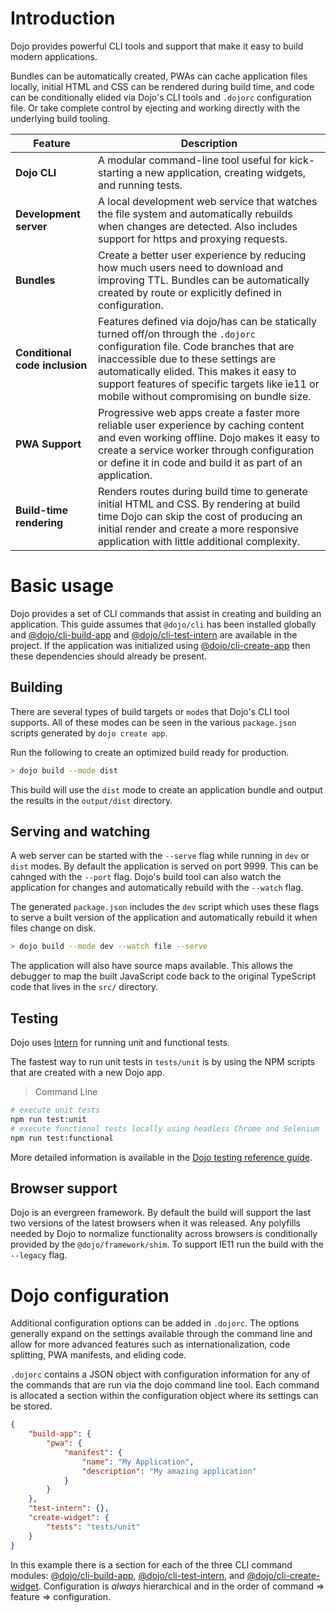 # Introduction

Dojo provides powerful CLI tools and support that make it easy to build modern applications.

Bundles can be automatically created, PWAs can cache application files locally, initial HTML and CSS can be rendered during build time, and code can be conditionally elided via Dojo's CLI tools and `.dojorc` configuration file. Or take complete control by ejecting and working directly with the underlying build tooling.

| Feature                        | Description                                                                                                                                                                                                                                                                                                     |
| ------------------------------ | --------------------------------------------------------------------------------------------------------------------------------------------------------------------------------------------------------------------------------------------------------------------------------------------------------------- |
| **Dojo CLI**                   | A modular command-line tool useful for kick-starting a new application, creating widgets, and running tests.                                                                                                                                                                                                    |
| **Development server**         | A local development web service that watches the file system and automatically rebuilds when changes are detected. Also includes support for https and proxying requests.                                                                                                                                       |
| **Bundles**                    | Create a better user experience by reducing how much users need to download and improving TTL. Bundles can be automatically created by route or explicitly defined in configuration.                                                                                                                            |
| **Conditional code inclusion** | Features defined via dojo/has can be statically turned off/on through the `.dojorc` configuration file. Code branches that are inaccessible due to these settings are automatically elided. This makes it easy to support features of specific targets like ie11 or mobile without compromising on bundle size. |
| **PWA Support**                | Progressive web apps create a faster more reliable user experience by caching content and even working offline. Dojo makes it easy to create a service worker through configuration or define it in code and build it as part of an application.                                                                |
| **Build-time rendering**       | Renders routes during build time to generate initial HTML and CSS. By rendering at build time Dojo can skip the cost of producing an initial render and create a more responsive application with little additional complexity.                                                                                 |

# Basic usage

Dojo provides a set of CLI commands that assist in creating and building an application. This guide assumes that `@dojo/cli` has been installed globally and [@dojo/cli-build-app](https://github.com/dojo/cli-build-app) and [@dojo/cli-test-intern](https://github.com/dojo/cli-test-intern) are available in the project. If the application was initialized using [@dojo/cli-create-app](https://github.com/dojo/cli-create-app) then these dependencies should already be present.

## Building

There are several types of build targets or `mode`s that Dojo's CLI tool supports. All of these modes can be seen in the various `package.json` scripts generated by `dojo create app`.

Run the following to create an optimized build ready for production.

```bash
> dojo build --mode dist
```

This build will use the `dist` mode to create an application bundle and output the results in the `output/dist` directory.

## Serving and watching

A web server can be started with the `--serve` flag while running in `dev` or `dist` modes. By default the application is served on port 9999. This can be cahnged with the `--port` flag. Dojo's build tool can also watch the application for changes and automatically rebuild with the `--watch` flag.

The generated `package.json` includes the `dev` script which uses these flags to serve a built version of the application and automatically rebuild it when files change on disk.

```bash
> dojo build --mode dev --watch file --serve
```

The application will also have source maps available. This allows the debugger to map the built JavaScript code back to the original TypeScript code that lives in the `src/` directory.

## Testing

Dojo uses [Intern](https://theintern.io/) for running unit and functional tests.

The fastest way to run unit tests in `tests/unit` is by using the NPM scripts that are created with a new Dojo app.

> Command Line

```bash
# execute unit tests
npm run test:unit
# execute functional tests locally using headless Chrome and Selenium
npm run test:functional
```

More detailed information is available in the [Dojo testing reference guide](../testing/introduction.md).

## Browser support

Dojo is an evergreen framework. By default the build will support the last two versions of the latest browsers when it was released. Any polyfills needed by Dojo to normalize functionality across browsers is conditionally provided by the `@dojo/framework/shim`. To support IE11 run the build with the `--legacy` flag.

# Dojo configuration

Additional configuration options can be added in `.dojorc`. The options generally expand on the settings available through the command line and allow for more advanced features such as internationalization, code splitting, PWA manifests, and eliding code.

`.dojorc` contains a JSON object with configuration information for any of the commands that are run via the dojo command line tool. Each command is allocated a section within the configuration object where its settings can be stored.

```json
{
	"build-app": {
		"pwa": {
			"manifest": {
				"name": "My Application",
				"description": "My amazing application"
			}
		}
	},
	"test-intern": {},
	"create-widget": {
		"tests": "tests/unit"
	}
}
```

In this example there is a section for each of the three CLI command modules: [@dojo/cli-build-app](https://github.com/dojo/cli-build-app/), [@dojo/cli-test-intern](https://github.com/dojo/cli-test-intern), and [@dojo/cli-create-widget](https://github.com/dojo/cli-create-widget). Configuration is _always_ hierarchical and in the order of command => feature => configuration.
